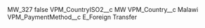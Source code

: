 <?xml version="1.0" encoding="UTF-8"?>
<CustomMetadata xmlns="http://soap.sforce.com/2006/04/metadata" xmlns:xsi="http://www.w3.org/2001/XMLSchema-instance" xmlns:xsd="http://www.w3.org/2001/XMLSchema">
    <label>MW_327</label>
    <protected>false</protected>
    <values>
        <field>VPM_CountryISO2__c</field>
        <value xsi:type="xsd:string">MW</value>
    </values>
    <values>
        <field>VPM_Country__c</field>
        <value xsi:type="xsd:string">Malawi</value>
    </values>
    <values>
        <field>VPM_PaymentMethod__c</field>
        <value xsi:type="xsd:string">E_Foreign Transfer</value>
    </values>
</CustomMetadata>
